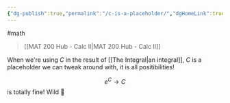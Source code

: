```yaml
---
{"dg-publish":true,"permalink":"/c-is-a-placeholder/","dgHomeLink":true,"dgPassFrontmatter":false,"dgShowLocalGraph":true}
---
```


#math 
> [[MAT 200 Hub - Calc II|MAT 200 Hub - Calc II]]

When we're using $C$ in the result of [[The Integral|an integral]], $C$ is a placeholder we can tweak around with, it is all positibilities!

$$
e^{C}\rightarrow C
$$
is totally fine! Wild 🤯